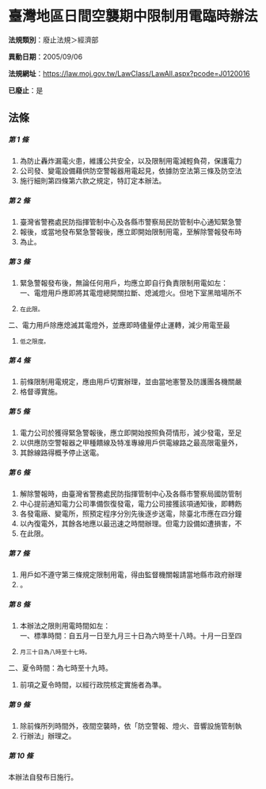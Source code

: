# 臺灣地區日間空襲期中限制用電臨時辦法

**法規類別**：廢止法規＞經濟部

**異動日期**：2005/09/06  

**法規網址**：https://law.moj.gov.tw/LawClass/LawAll.aspx?pcode=J0120016

**已廢止**：是



## 法條
##### 第 1 條
1. 為防止轟炸漏電火患，維護公共安全，以及限制用電減輕負荷，保護電力
1. 公司發、變電設備藉供防空警報器用電起見，依據防空法第三條及防空法
1. 施行細則第四條第六款之規定，特訂定本辦法。

##### 第 2 條
1. 臺灣省警務處民防指揮管制中心及各縣市警察局民防管制中心通知緊急警
1. 報後，或當地發布緊急警報後，應立即開始限制用電，至解除警報發布時
1. 為止。

##### 第 3 條
1. 緊急警報發布後，無論任何用戶，均應立即自行負責限制用電如左：  
一、電燈用戶應即將其電燈總開關拉斷、熄滅燈火。但地下室黑暗場所不
1.     在此限。  
二、電力用戶除應熄滅其電燈外，並應即時儘量停止運轉，減少用電至最
1.     低之限度。

##### 第 4 條
1. 前條限制用電規定，應由用戶切實辦理，並由當地憲警及防護團各機關嚴
1. 格督導實施。

##### 第 5 條
1. 電力公司於獲得緊急警報後，應立即開始按照負荷情形，減少發電，至足
1. 以供應防空警報器之甲種饋線及特准專線用戶供電線路之最高限電量外，
1. 其餘線路得概予停止送電。

##### 第 6 條
1. 解除警報時，由臺灣省警務處民防指揮管制中心及各縣市警察局國防管制
1. 中心提前通知電力公司準備恢復發電，電力公司接獲該項通知後，即轉飭
1. 各發電廠、變電所，照預定程序分別先後逐步送電，除臺北市應在四分鐘
1. 以內復電外，其餘各地應以最迅速之時間辦理。但電力設備如遭損害，不
1. 在此限。

##### 第 7 條
1. 用戶如不遵守第三條規定限制用電，得由監督機關報請當地縣市政府辦理
1. 。

##### 第 8 條
1. 本辦法之限則用電時間如左：  
一、標準時間：自五月一日至九月三十日為六時至十八時。十月一日至四
1.     月三十日為八時至十七時。  
二、夏令時間：為七時至十九時。
1. 前項之夏令時間，以經行政院核定實施者為準。

##### 第 9 條
1. 除前條所列時間外，夜間空襲時，依「防空警報、燈火、音響設施管制執
1. 行辦法」辦理之。

##### 第 10 條
本辦法自發布日施行。


